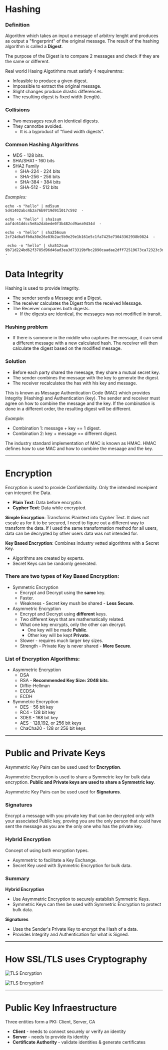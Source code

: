 # **Hashing**

### **Definition**

Algorithm which takes an input a message of arbitrry lenght and produces as output a "fingerprint" of the original message. The result of the hashing algorithm is called a **Digest**.

The purpose of the Digest is to compare 2 messages and check if they are the same or different.

Real world Hasing Algotirhms must satisfy 4 requiremtns:

- Infeasible to produce a given digest.
- Impossible to extract the original message.
- Slight changes produce drastic differences.
- The resulting digest is fixed width (length).



### **Collisions**

- Two messages result on identical digests.
- They cannotbe avoided.
    - It is a byproduct of "fixed width digests".

### **Common Hashing Algorithms**

- MD5 - 128 bits.
- SHA/SHA1 - 160 bits
- SHA2 Family
    - SHA-224 - 224 bits
    - SHA-256 - 256 bits
    - SHA-384 - 384 bits
    - SHA-512 - 512 bits

_Examples:_

```
echo -n "hello" | md5sum_
5d41402abc4b2a76b9719d911017c592  -

echo -n "hello" | sha1sum
aaf4c61ddcc5e8a2dabede0f3b482cd9aea9434d  -

echo -n "hello" | sha256sum
2cf24dba5fb0a30e26e83b2ac5b9e29e1b161e5c1fa7425e73043362938b9824  -

 echo -n "hello" | sha512sum
9b71d224bd62f3785d96d46ad3ea3d73319bfbc2890caadae2dff72519673ca72323c3d99ba5c11d7c7acc6e14b8c5da0c4663475c2e5c3adef46f73bcdec043  -
```

# **Data Integrity**

Hashing is used to provide Integrity.

- The sender sends a Message and a Digest.
- The receiver calculates the Digest  from the received Message.
- The Receiver compares both digests.
    - If the digests are identical, the messages was not modified in transit.

### **Hashing problem**

- If there is someone in the middle who captures the message, it can send a different message with a new calculated hash. The receiver will then calculate the digest based on the modified message.

### **Solution**

- Before each party shared the meesage, they share a mutual secret key.
- The sender combines the message with the key to generate the digest.
- The receiver recalculates the has with his key and message.

This is known as Message Authentication Code (MAC) which provides Integrity (Hashing) and Authentication (key). The sender and receiver must agree on how to combine the message and the key. If the combination is done in a different order, the resulting digest will be different.

_Example:_

- Combination 1: message + key == 1 digest.
- Combination 2: key + message == different digest.

The industry standard implementation of MAC is known as HMAC. HMAC defines how to use MAC and how to combine the mesaage and the key.

---

# **Encryption**

Encryption is used to provide Confidentiality. Only the intended receipient can interpret the Data.

- **Plain Text**: Data before encryptin.
- **Cypher Text**: Data while encrypted.

**Simple Encryption**: Transforms Plaintext into Cypher Text. It does not escale as for it to be secured, I need to figure out a different way to transform the data. If I used the same transformation method for all users, data can be decrypted by other users data was not intended for.

**Key Based Encryption**: Combines industry vetted algorithms with a Secret Key.
- Algorithms are created by experts.
- Secret Keys can be randomly generated.

### **There are two types of Key Based Encryption:**

- Symmetric Encryption
    - Encrypt and Decrypt using the **same** key.
    - Faster.
    - Weakness - Secret key mush be shared - **Less Secure**.
- Asymmetric Encryption
    - Encrypt and Decrypt using **different** keys.
    - Two different keys that are mathematically related.
    - What one key encrypts, only the other can decrypt.
        - One key will be made **Public**.
        - Other key will be kept **Private**.
    - Slower -  requires much larger key sizes.
    - Strength - Private Key is never shared - **More Secure**.
      


### **List of Encryption Algorithms:**

- Asymmetric Encryption
    - DSA
    - RSA - **Recommended Key Size: 2048 bits**.
    - Diffie-Hellman
    - ECDSA
    - ECDH
- Symmetric Encryption
    - DES - 56 bit key
    - RC4 - 128 bit key
    - 3DES - 168 bit key
    - AES - 128,192, or 256 bit keys
    - ChaCha20 - 128 or 256 bit keys

---
# **Public and Private Keys**

Asymmetric Key Pairs can be used used for **Encryption**.

Asymmetric Encryption is used to share a Symmetric key for bulk data encryption. **Public and Private keys are used to share a Symmetric key**.

Asymmetric Key Pairs can be used used for **Signatures**.

### **Signatures**

Encrypt a message with you private key that can be decrypted only with your associated Public key, proving you are the only person that could have sent the message as you are the only one who has the private key.

### **Hybrid Encryption**

Concept of using both encryption types.

- Asymmetric to facilitate a Key Exchange.
- Secret Key used with Symmetric Encryption for bulk data.

### **Summary**

**Hybrid Encryption**

- Use Asymmetric Encryption to securely establish Symmetric Keys.
- Symmetric Keys can then be used with Symmetric Encryption to protect bulk data.

**Signatures**

- Uses the Sender's Private Key to encrypt the Hash of a data.
- Provides Integrity and Authentication for what is Signed.

---
# **How SSL/TLS uses Cryptography**

![TLS Encryption](https://github.com/anmontero/TechDocumentation/blob/main/Security/Images/HowTLSUSESENCRY.png)

![TLS Encryption1](https://github.com/anmontero/TechDocumentation/blob/main/Security/Images/HowTLSUSESENCRY1.png)

---
# **Public Key Infraestructure**

Three entities form a PKI: Client, Server, CA

- **Client** - needs to connect securely or verify an identity
- **Server** - needs to provide its identity
- **Certificate Authority** - validate identities & generate certificates

